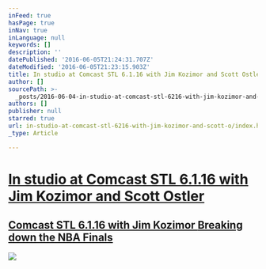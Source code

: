 ```yaml
---
inFeed: true
hasPage: true
inNav: true
inLanguage: null
keywords: []
description: ''
datePublished: '2016-06-05T21:24:31.707Z'
dateModified: '2016-06-05T21:23:15.903Z'
title: In studio at Comcast STL 6.1.16 with Jim Kozimor and Scott Ostler
author: []
sourcePath: >-
  _posts/2016-06-04-in-studio-at-comcast-stl-6216-with-jim-kozimor-and-scott-o.md
authors: []
publisher: null
starred: true
url: in-studio-at-comcast-stl-6216-with-jim-kozimor-and-scott-o/index.html
_type: Article

---
```

# [In studio at Comcast STL 6.1.16 with Jim Kozimor and Scott Ostler][0]

## [Comcast STL 6.1.16 with Jim Kozimor ][0][Breaking down the NBA Finals][0]
![](https://the-grid-user-content.s3-us-west-2.amazonaws.com/3969bb8e-5070-4e2b-b89c-c751dc818f0d.jpg)

[0]: https://youtu.be/4sAnziFcjfo
